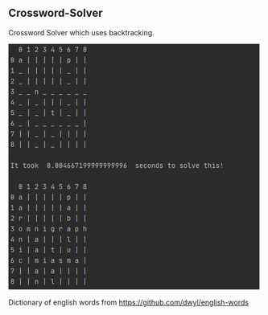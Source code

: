 ## Crossword-Solver
Crossword Solver which uses backtracking.

![image](https://github.com/clodman84/Crossword-Solver/blob/master/Crossword-Solver/demos/Test.png?raw=true)

Dictionary of english words from https://github.com/dwyl/english-words
